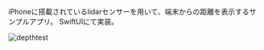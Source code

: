 iPhoneに搭載されているlidarセンサーを用いて、端末からの距離を表示するサンプルアプリ。
SwiftUIにて実装。

![depthtest](https://user-images.githubusercontent.com/71431958/183071245-64a4028a-8177-42b5-8ae6-f34692f84d30.gif)
